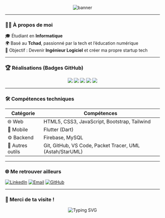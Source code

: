 <!-- Bannière (optionnelle) -->
<p align="center">
  <img src="https://capsule-render.vercel.app/api?type=waving&color=0:fc00ff,100:00dbde&height=200&section=header&text=Salut%20👋%20Moi%20c'est%20[ABDELKERIM_ABBO]!&fontSize=40&fontColor=ffffff&animation=twinkling" alt="banner"/>
</p>

---

### 👨‍💻 À propos de moi

🎓 Étudiant en **Informatique**    
🌍 Basé au **Tchad**, passionné par la tech et l’éducation numérique  
🚀 Objectif : Devenir **Ingénieur Logiciel** et créer ma propre startup tech

---

### 🏆 Réalisations (Badges GitHub)

<p align="center">
  <img src="https://img.shields.io/badge/🌟-Starstruck-yellow?style=for-the-badge"/>
  <img src="https://img.shields.io/badge/🦈-Pull%20Shark-blue?style=for-the-badge"/>
  <img src="https://img.shields.io/badge/🧠-Galaxy%20Brain-green?style=for-the-badge"/>
  <img src="https://img.shields.io/badge/YOLO💬-Discussion%20Star-orange?style=for-the-badge"/>
  <img src="https://img.shields.io/badge/🤠-Cowboy%20Coder-brown?style=for-the-badge"/>
</p>

---

### 🛠️ Compétences techniques

| Catégorie       | Compétences |
|------------------|------------|
| 🌐 Web           | HTML5, CSS3, JavaScript, Bootstrap, Tailwind |
| 📱 Mobile        | Flutter (Dart) |
| ⚙️ Backend       | Firebase, MySQL |
| 🔧 Autres outils | Git, GitHub, VS Code, Packet Tracer, UML (Astah/StarUML) |

---



### 🌐 Me retrouver ailleurs

[![LinkedIn](https://img.shields.io/badge/LinkedIn-%230077B5.svg?&style=for-the-badge&logo=linkedin&logoColor=white)](https://linkedin.com/in/abdelkerim-ali-saleh-abbo)
[![Email](https://img.shields.io/badge/Mail-E-Mail-informational?style=for-the-badge&logo=gmail&logoColor=white)](mailto:abdelkerimalisalehabbo@gmail.com)
[![GitHub](https://img.shields.io/badge/GitHub-Profil-181717?style=for-the-badge&logo=github)](https://github.com/Abdelkerim516)

---

### 🙌 Merci de ta visite !

<p align="center">
  <img src="https://readme-typing-svg.herokuapp.com?font=Fira+Code&duration=3000&pause=500&color=00F7FF&center=true&vCenter=true&width=435&lines=Merci+pour+ta+visite+!;N'oublie+pas+de+laisser+un+star+%E2%AD%90;Et+à+bientôt+!+%F0%9F%91%8B" alt="Typing SVG" />
</p>
